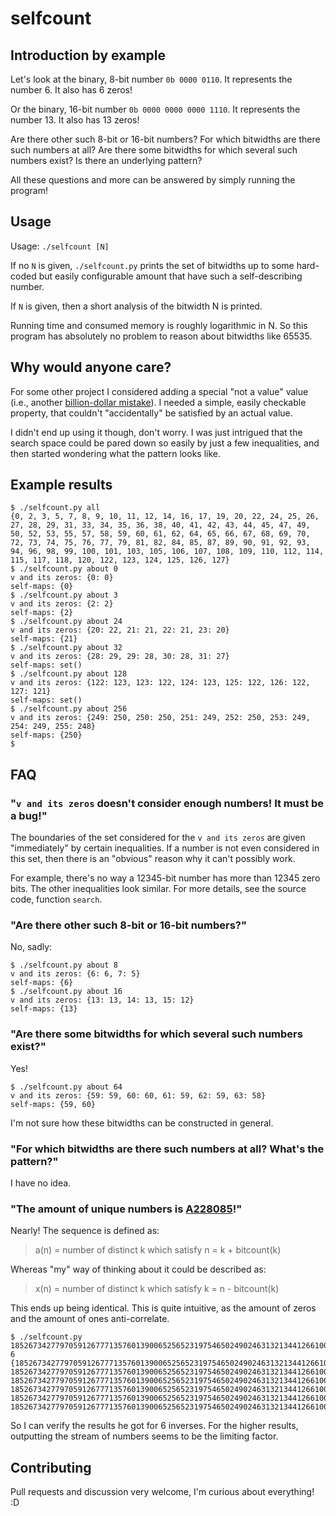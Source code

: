 # selfcount

## Introduction by example

Let's look at the binary, 8-bit number `0b 0000 0110`.
It represents the number 6.
It also has 6 zeros!

Or the binary, 16-bit number `0b 0000 0000 0000 1110`.
It represents the number 13.
It also has 13 zeros!

Are there other such 8-bit or 16-bit numbers?
For which bitwidths are there such numbers at all?
Are there some bitwidths for which several such numbers exist?
Is there an underlying pattern?

<!--
    And who took the cookie from the cookie jar?
    https://youtu.be/mj6l_5vDEAY?t=7)? ;)
-->

All these questions and more can be answered by simply running the program!

## Usage

Usage: `./selfcount [N]`

If no `N` is given, `./selfcount.py` prints the set of bitwidths up to
some hard-coded but easily configurable amount
that have such a self-describing number.

If `N` is given, then a short analysis of the bitwidth N is printed.

Running time and consumed memory is roughly logarithmic in N.
So this program has absolutely no problem to reason about bitwidths like 65535.

## Why would anyone care?

For some other project I considered adding a special "not a value" value
(i.e., another [billion-dollar mistake](https://en.wikipedia.org/wiki/Tony_Hoare#Apologies_and_retractions)).
I needed a simple, easily checkable property,
that couldn't "accidentally" be satisfied by an actual value.

I didn't end up using it though, don't worry.
I was just intrigued that the search space could be pared down so easily
by just a few inequalities, and then started wondering what the pattern looks like.

## Example results

```
$ ./selfcount.py all
{0, 2, 3, 5, 7, 8, 9, 10, 11, 12, 14, 16, 17, 19, 20, 22, 24, 25, 26, 27, 28, 29, 31, 33, 34, 35, 36, 38, 40, 41, 42, 43, 44, 45, 47, 49, 50, 52, 53, 55, 57, 58, 59, 60, 61, 62, 64, 65, 66, 67, 68, 69, 70, 72, 73, 74, 75, 76, 77, 79, 81, 82, 84, 85, 87, 89, 90, 91, 92, 93, 94, 96, 98, 99, 100, 101, 103, 105, 106, 107, 108, 109, 110, 112, 114, 115, 117, 118, 120, 122, 123, 124, 125, 126, 127}
$ ./selfcount.py about 0
v and its zeros: {0: 0}
self-maps: {0}
$ ./selfcount.py about 3
v and its zeros: {2: 2}
self-maps: {2}
$ ./selfcount.py about 24
v and its zeros: {20: 22, 21: 21, 22: 21, 23: 20}
self-maps: {21}
$ ./selfcount.py about 32
v and its zeros: {28: 29, 29: 28, 30: 28, 31: 27}
self-maps: set()
$ ./selfcount.py about 128
v and its zeros: {122: 123, 123: 122, 124: 123, 125: 122, 126: 122, 127: 121}
self-maps: set()
$ ./selfcount.py about 256
v and its zeros: {249: 250, 250: 250, 251: 249, 252: 250, 253: 249, 254: 249, 255: 248}
self-maps: {250}
$ 
```

## FAQ

### "`v and its zeros` doesn't consider enough numbers!  It must be a bug!"

The boundaries of the set considered for the `v and its zeros`
are given "immediately" by certain inequalities.
If a number is not even considered in this set,
then there is an "obvious" reason why it can't possibly work.

For example, there's no way a 12345-bit number has more than 12345 zero bits.
The other inequalities look similar.  For more details, see the source code, function `search`.

### "Are there other such 8-bit or 16-bit numbers?"

No, sadly:

```
$ ./selfcount.py about 8
v and its zeros: {6: 6, 7: 5}
self-maps: {6}
$ ./selfcount.py about 16
v and its zeros: {13: 13, 14: 13, 15: 12}
self-maps: {13}
```

### "Are there some bitwidths for which several such numbers exist?"

Yes!

```
$ ./selfcount.py about 64
v and its zeros: {59: 59, 60: 60, 61: 59, 62: 59, 63: 58}
self-maps: {59, 60}
```

I'm not sure how these bitwidths can be constructed in general.

### "For which bitwidths are there such numbers at all?  What's the pattern?"

I have no idea.

### "The amount of unique numbers is [A228085](https://oeis.org/A228085)!"

Nearly!  The sequence is defined as:

> a(n) = number of distinct k which satisfy n = k + bitcount(k)

Whereas "my" way of thinking about it could be described as:

> x(n) = number of distinct k which satisfy k = n - bitcount(k)

This ends up being identical.  This is quite intuitive,
as the amount of zeros and the amount of ones anti-correlate.

```
$ ./selfcount.py 1852673427797059126777135760139006525652319754650249024631321344126610074239106
6
{1852673427797059126777135760139006525652319754650249024631321344126610074239104,
1852673427797059126777135760139006525652319754650249024631321344126610074238851,
1852673427797059126777135760139006525652319754650249024631321344126610074238852,
1852673427797059126777135760139006525652319754650249024631321344126610074239099,
1852673427797059126777135760139006525652319754650249024631321344126610074239100,
1852673427797059126777135760139006525652319754650249024631321344126610074238847}
```

So I can verify the results he got for 6 inverses.
For the higher results,
outputting the stream of numbers seems to be the limiting factor.

## Contributing

Pull requests and discussion very welcome, I'm curious about everything! :D

